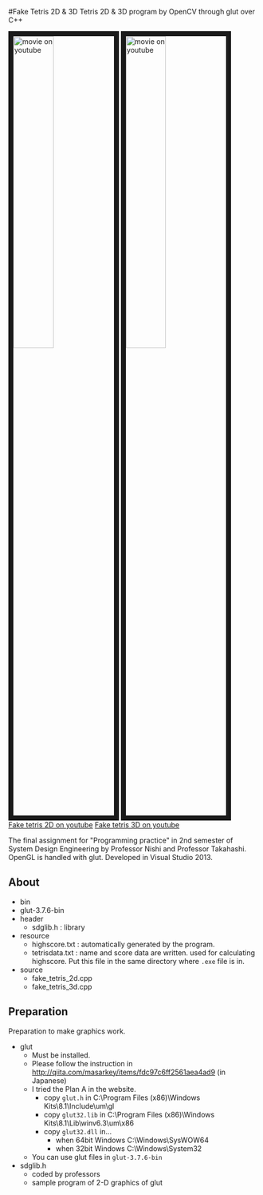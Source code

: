 #Fake Tetris 2D & 3D
Tetris 2D & 3D program by OpenCV through glut over C++

<a href="http://www.youtube.com/watch?feature=player_embedded&v=3JQxXLnwwAM
" target="_blank"><img src="http://img.youtube.com/vi/3JQxXLnwwAM/0.jpg" 
alt="movie on youtube" width=40% border="10" /></a>
<a href="http://www.youtube.com/watch?feature=player_embedded&v=bJmyOp9YOgo
" target="_blank"><img src="http://img.youtube.com/vi/bJmyOp9YOgo/0.jpg" 
alt="movie on youtube" width=40% border="10" /></a>  
[Fake tetris 2D on youtube](https://www.youtube.com/watch?v=3JQxXLnwwAM) [Fake tetris 3D on youtube](https://www.youtube.com/watch?v=bJmyOp9YOgo)  

The final assignment for "Programming practice" in 2nd semester of System Design Engineering by Professor Nishi and Professor Takahashi.  
OpenGL is handled with glut.
Developed in Visual Studio 2013.

## About
- bin
- glut-3.7.6-bin
- header
	- sdglib.h : library 
- resource
	- highscore.txt : automatically generated by the program.
	- tetrisdata.txt : name and score data are written. used for calculating highscore. Put this file in the same directory where ```.exe``` file is in.
- source
	- fake\_tetris\_2d.cpp 
	- fake\_tetris\_3d.cpp


## Preparation
Preparation to make graphics work.  

* glut
	- Must be installed.
	- Please follow the instruction in <http://qiita.com/masarkey/items/fdc97c6ff2561aea4ad9> (in Japanese)
	- I tried the Plan A in the website.
		- copy ```glut.h``` in C:\Program Files (x86)\Windows Kits\8.1\Include\um\gl
		- copy ```glut32.lib``` in C:\Program Files (x86)\Windows Kits\8.1\Lib\winv6.3\um\x86
		- copy ```glut32.dll``` in...
			- when 64bit Windows C:\Windows\SysWOW64
			- when 32bit Windows C:\Windows\System32
	- You can use glut files in ```glut-3.7.6-bin``` 
* sdglib.h
	- coded by professors
	- sample program of 2-D graphics of glut
